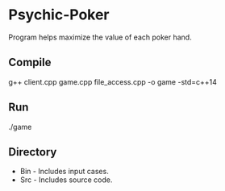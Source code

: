 # Psychic-Poker
Program helps maximize the value of each poker hand.

## Compile 
g++ client.cpp game.cpp file_access.cpp -o game -std=c++14

## Run
./game

## Directory
+ Bin - Includes input cases.
+ Src - Includes source code.
